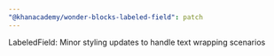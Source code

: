 ```yaml
---
"@khanacademy/wonder-blocks-labeled-field": patch
---
```


LabeledField: Minor styling updates to handle text wrapping scenarios
